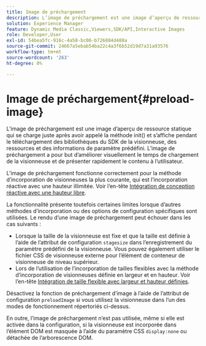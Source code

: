 ```yaml
---
title: Image de préchargement
description: L’image de préchargement est une image d’aperçu de ressource statique qui se charge juste après avoir appelé la méthode init() et s’affiche pendant le téléchargement des bibliothèques du SDK de la visionneuse, des ressources et des informations de paramètre prédéfini. L’image de préchargement a pour but d’améliorer visuellement le temps de chargement de la visionneuse et de présenter rapidement le contenu à l’utilisateur.
solution: Experience Manager
feature: Dynamic Media Classic,Viewers,SDK/API,Interactive Images
role: Developer,User
exl-id: 54bea5fc-916c-4a58-bc06-b726884d488a
source-git-commit: 24667a5ebab54ba22c4a3f6b52d19d7a31a93576
workflow-type: tm+mt
source-wordcount: '263'
ht-degree: 0%

---
```


# Image de préchargement{#preload-image}

L’image de préchargement est une image d’aperçu de ressource statique qui se charge juste après avoir appelé la méthode init() et s’affiche pendant le téléchargement des bibliothèques du SDK de la visionneuse, des ressources et des informations de paramètre prédéfini. L’image de préchargement a pour but d’améliorer visuellement le temps de chargement de la visionneuse et de présenter rapidement le contenu à l’utilisateur.

L’image de préchargement fonctionne correctement pour la méthode d’incorporation de visionneuses la plus courante, qui est l’incorporation réactive avec une hauteur illimitée. Voir l’en-tête [Intégration de conception réactive avec une hauteur libre](../../c-html5-aem-asset-viewers/c-html5-aem-interactive-images/c-html5-aem-interactive-images.md#section-6bb5d3c502544ad18a58eafe12a13435).

La fonctionnalité présente toutefois certaines limites lorsque d’autres méthodes d’incorporation ou des options de configuration spécifiques sont utilisées. Le rendu d’une image de préchargement peut échouer dans les cas suivants :

* Lorsque la taille de la visionneuse est fixe et que la taille est définie à l’aide de l’attribut de configuration `stagesize` dans l’enregistrement du paramètre prédéfini de la visionneuse. Vous pouvez également utiliser le fichier CSS de visionneuse externe pour l’élément de conteneur de visionneuse de niveau supérieur.
* Lors de l’utilisation de l’incorporation de tailles flexibles avec la méthode d’incorporation de visionneuses définie en largeur et en hauteur. Voir l’en-tête [Intégration de taille flexible avec largeur et hauteur définies](../../c-html5-aem-asset-viewers/c-html5-aem-interactive-images/c-html5-aem-interactive-images.md#section-6bb5d3c502544ad18a58eafe12a13435).

Désactivez la fonction de préchargement d’image à l’aide de l’attribut de configuration `preloadImage` si vous utilisez la visionneuse dans l’un des modes de fonctionnement répertoriés ci-dessus.

En outre, l’image de préchargement n’est pas utilisée, même si elle est activée dans la configuration, si la visionneuse est incorporée dans l’élément DOM est masquée à l’aide du paramètre CSS `display:none` ou détachée de l’arborescence DOM.
